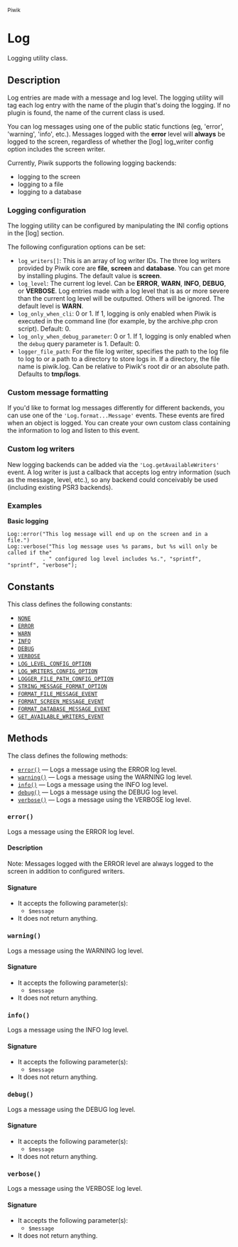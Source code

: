 <small>Piwik</small>

Log
===

Logging utility class.

Description
-----------

Log entries are made with a message and log level. The logging utility will tag each
log entry with the name of the plugin that's doing the logging. If no plugin is found,
the name of the current class is used.

You can log messages using one of the public static functions (eg, 'error', 'warning',
'info', etc.). Messages logged with the **error** level will **always** be logged to
the screen, regardless of whether the [log] log_writer config option includes the
screen writer.

Currently, Piwik supports the following logging backends:
- logging to the screen
- logging to a file
- logging to a database

### Logging configuration

The logging utility can be configured by manipulating the INI config options in the
[log] section.

The following configuration options can be set:

- `log_writers[]`: This is an array of log writer IDs. The three log writers provided
                   by Piwik core are **file**, **screen** and **database**. You can
                   get more by installing plugins. The default value is **screen**.
- `log_level`: The current log level. Can be **ERROR**, **WARN**, **INFO**, **DEBUG**,
               or **VERBOSE**. Log entries made with a log level that is as or more
               severe than the current log level will be outputted. Others will be
               ignored. The default level is **WARN**.
- `log_only_when_cli`: 0 or 1. If 1, logging is only enabled when Piwik is executed
                       in the command line (for example, by the archive.php cron
                       script). Default: 0.
- `log_only_when_debug_parameter`: 0 or 1. If 1, logging is only enabled when the
                                   `debug` query parameter is 1. Default: 0.
- `logger_file_path`: For the file log writer, specifies the path to the log file
                      to log to or a path to a directory to store logs in. If a
                      directory, the file name is piwik.log. Can be relative to
                      Piwik's root dir or an absolute path. Defaults to **tmp/logs**.

### Custom message formatting

If you'd like to format log messages differently for different backends, you can use
one of the `'Log.format...Message'` events. These events are fired when an object is
logged. You can create your own custom class containing the information to log and
listen to this event.

### Custom log writers

New logging backends can be added via the `'Log.getAvailableWriters'` event. A log
writer is just a callback that accepts log entry information (such as the message,
level, etc.), so any backend could conceivably be used (including existing PSR3
backends).

### Examples

**Basic logging**

    Log::error("This log message will end up on the screen and in a file.")
    Log::verbose("This log message uses %s params, but %s will only be called if the"
               . " configured log level includes %s.", "sprintf", "sprintf", "verbose");


Constants
---------

This class defines the following constants:

- [`NONE`](#NONE)
- [`ERROR`](#ERROR)
- [`WARN`](#WARN)
- [`INFO`](#INFO)
- [`DEBUG`](#DEBUG)
- [`VERBOSE`](#VERBOSE)
- [`LOG_LEVEL_CONFIG_OPTION`](#LOG_LEVEL_CONFIG_OPTION)
- [`LOG_WRITERS_CONFIG_OPTION`](#LOG_WRITERS_CONFIG_OPTION)
- [`LOGGER_FILE_PATH_CONFIG_OPTION`](#LOGGER_FILE_PATH_CONFIG_OPTION)
- [`STRING_MESSAGE_FORMAT_OPTION`](#STRING_MESSAGE_FORMAT_OPTION)
- [`FORMAT_FILE_MESSAGE_EVENT`](#FORMAT_FILE_MESSAGE_EVENT)
- [`FORMAT_SCREEN_MESSAGE_EVENT`](#FORMAT_SCREEN_MESSAGE_EVENT)
- [`FORMAT_DATABASE_MESSAGE_EVENT`](#FORMAT_DATABASE_MESSAGE_EVENT)
- [`GET_AVAILABLE_WRITERS_EVENT`](#GET_AVAILABLE_WRITERS_EVENT)

Methods
-------

The class defines the following methods:

- [`error()`](#error) &mdash; Logs a message using the ERROR log level.
- [`warning()`](#warning) &mdash; Logs a message using the WARNING log level.
- [`info()`](#info) &mdash; Logs a message using the INFO log level.
- [`debug()`](#debug) &mdash; Logs a message using the DEBUG log level.
- [`verbose()`](#verbose) &mdash; Logs a message using the VERBOSE log level.

<a name="error" id="error"></a>
### `error()`

Logs a message using the ERROR log level.

#### Description

Note: Messages logged with the ERROR level are always logged to the screen in addition
to configured writers.

#### Signature

- It accepts the following parameter(s):
    - `$message`
- It does not return anything.

<a name="warning" id="warning"></a>
### `warning()`

Logs a message using the WARNING log level.

#### Signature

- It accepts the following parameter(s):
    - `$message`
- It does not return anything.

<a name="info" id="info"></a>
### `info()`

Logs a message using the INFO log level.

#### Signature

- It accepts the following parameter(s):
    - `$message`
- It does not return anything.

<a name="debug" id="debug"></a>
### `debug()`

Logs a message using the DEBUG log level.

#### Signature

- It accepts the following parameter(s):
    - `$message`
- It does not return anything.

<a name="verbose" id="verbose"></a>
### `verbose()`

Logs a message using the VERBOSE log level.

#### Signature

- It accepts the following parameter(s):
    - `$message`
- It does not return anything.

